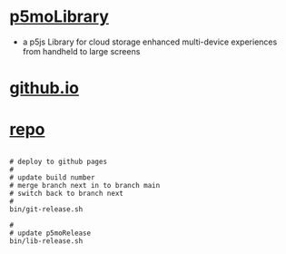 # [p5moLibrary](https://github.com/molab-itp/p5moLibrary)

- a p5js Library for cloud storage enhanced multi-device experiences from handheld to large screens

# [github.io](https://molab-itp.github.io/p5moLibrary/src?v=61)

# [repo](https://github.com/molab-itp/p5moLibrary)

```

# deploy to github pages
#
# update build number
# merge branch next in to branch main
# switch back to branch next
#
bin/git-release.sh

#
# update p5moRelease
bin/lib-release.sh


```
